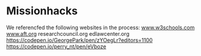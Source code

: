 # Missionhacks
We referencfed the following websites in the process:
www.w3schools.com
www.aft.org
researchcouncil.org
edlawcenter.org
https://codepen.io/GeorgePark/pen/zYOegLr?editors=1100 
https://codepen.io/perry_nt/pen/eVboze
